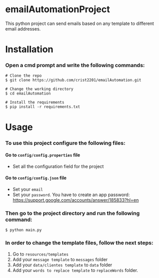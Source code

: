 # emailAutomationProject

This python project can send emails based on any template to different email addresses. 

# Installation

### Open a cmd prompt and write the following commands:
```
# Clone the repo
$ git clone https://github.com/crist2201/emailAutomation.git

# Change the working directory
$ cd emailAutomation

# Install the requirements
$ pip install -r requirements.txt
```
# Usage
### To use this project configure the following files:
#### Go to ```config/config.properties``` file 
  * Set all the configuration field for the project
#### Go to ```config/config.json``` file
  * Set your ```email```
  * Set your ```password```. You have to create an app password: https://support.google.com/accounts/answer/185833?hl=en
### Then go to the project directory and run the following command:
```$ python main.py```
### In order to change the template files, follow the next steps:
1. Go to ```resources/templates```
2. Add your ```message template``` to ```messages``` folder
3. Add your ```data/clientes template``` to ```data``` folder
4. Add your ```words to replace template``` to ```replaceWords``` folder.
